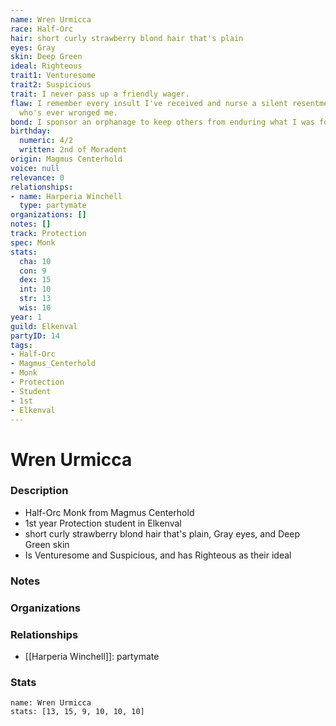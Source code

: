 ```yaml
---
name: Wren Urmicca
race: Half-Orc
hair: short curly strawberry blond hair that's plain
eyes: Gray
skin: Deep Green
ideal: Righteous
trait1: Venturesome
trait2: Suspicious
trait: I never pass up a friendly wager.
flaw: I remember every insult I've received and nurse a silent resentment toward anyone
  who's ever wronged me.
bond: I sponsor an orphanage to keep others from enduring what I was forced to endure.
birthday:
  numeric: 4/2
  written: 2nd of Moradent
origin: Magmus Centerhold
voice: null
relevance: 0
relationships:
- name: Harperia Winchell
  type: partymate
organizations: []
notes: []
track: Protection
spec: Monk
stats:
  cha: 10
  con: 9
  dex: 15
  int: 10
  str: 13
  wis: 10
year: 1
guild: Elkenval
partyID: 14
tags:
- Half-Orc
- Magmus_Centerhold
- Monk
- Protection
- Student
- 1st
- Elkenval
---
```

# Wren Urmicca
### Description
- Half-Orc Monk from Magmus Centerhold
- 1st year Protection student in Elkenval
- short curly strawberry blond hair that's plain, Gray eyes, and Deep Green skin
- Is Venturesome and Suspicious, and has Righteous as their ideal

### Notes

### Organizations

### Relationships
- [[Harperia Winchell]]: partymate

### Stats
```statblock
name: Wren Urmicca
stats: [13, 15, 9, 10, 10, 10]
```